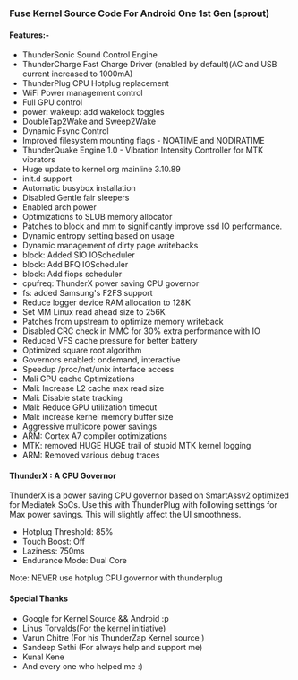 ### Fuse Kernel Source Code For Android One 1st Gen (sprout)
 
#### Features:-
 * ThunderSonic Sound Control Engine
 * ThunderCharge Fast Charge Driver (enabled by default)(AC and USB current increased to 1000mA)
 * ThunderPlug CPU Hotplug replacement
 * WiFi Power management control
 * Full GPU control
 * power: wakeup: add wakelock toggles
 * DoubleTap2Wake and Sweep2Wake
 * Dynamic Fsync Control
 * Improved filesystem mounting flags - NOATIME and NODIRATIME
 * ThunderQuake Engine 1.0 - Vibration Intensity Controller for MTK vibrators
 * Huge update to kernel.org mainline 3.10.89
 * init.d support
 * Automatic busybox installation
 * Disabled Gentle fair sleepers
 * Enabled arch power
 * Optimizations to SLUB memory allocator
 * Patches to block and mm to significantly improve ssd IO performance.
 * Dynamic entropy setting based on usage
 * Dynamic management of dirty page writebacks
 * block: Added SIO IOScheduler
 * block: Add BFQ IOScheduler
 * block: Add fiops scheduler
 * cpufreq: ThunderX power saving CPU governor
 * fs: added Samsung's F2FS support
 * Reduce logger device RAM allocation to 128K
 * Set MM Linux read ahead size to 256K
 * Patches from upstream to optimize memory writeback
 * Disabled CRC check in MMC for 30% extra performance with IO
 * Reduced VFS cache pressure for better battery
 * Optimized square root algorithm
 * Governors enabled: ondemand, interactive
 * Speedup /proc/net/unix interface access
 * Mali GPU cache Optimizations
 * Mali: Increase L2 cache max read size
 * Mali: Disable state tracking
 * Mali: Reduce GPU utilization timeout
 * Mali: increase kernel memory buffer size
 * Aggressive multicore power savings
 * ARM: Cortex A7 compiler optimizations
 * MTK: removed HUGE HUGE trail of stupid MTK kernel logging
 * ARM: Removed various debug traces

#### ThunderX : A CPU Governor
ThunderX is a power saving CPU governor based on SmartAssv2 optimized for Mediatek SoCs. Use this with ThunderPlug with following settings for Max power savings. This will slightly affect the UI smoothness.

  * Hotplug Threshold: 85%
  * Touch Boost: Off
  * Laziness: 750ms
  * Endurance Mode: Dual Core
  
 Note: NEVER use hotplug CPU governor with thunderplug
 
 #### Special Thanks
   * Google for Kernel Source && Android :p
   * Linus Torvalds(For the kernel initiative)
   * Varun Chitre (For his ThunderZap Kernel source )
   * Sandeep Sethi (For always help and support me)
   * Kunal Kene
   * And every one who helped me :)
   


